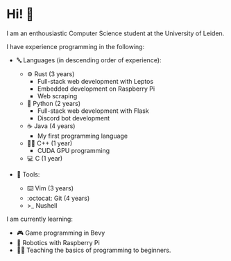 # Hi! 👋

I am an enthousiastic Computer Science student at the University of Leiden.

I have experience programming in the following:

- 🔤 Languages (in descending order of experience):
  - ⚙️ Rust (3 years)
    - Full-stack web development with Leptos
    - Embedded development on Raspberry Pi
    - Web scraping
  - 🐍 Python (2 years)
    - Full-stack web development with Flask
    - Discord bot development
  - ☕ Java (4 years)
    - My first programming language
  - 🦶🔫 C++ (1 year)
    - CUDA GPU programming
  - 💻 C (1 year)
  
- 🧰 Tools:
  - ⌨️ Vim (3 years)
  - :octocat: Git (4 years)
  - \>_ Nushell

I am currently learning:
- 🎮 Game programming in Bevy
- 🍓 Robotics with Raspberry Pi
- 👨‍🏫 Teaching the basics of programming to beginners.
<!---
HeikoRibberink/HeikoRibberink is a ✨ special ✨ repository because its `README.md` (this file) appears on your GitHub profile.
You can click the Preview link to take a look at your changes.
--->
